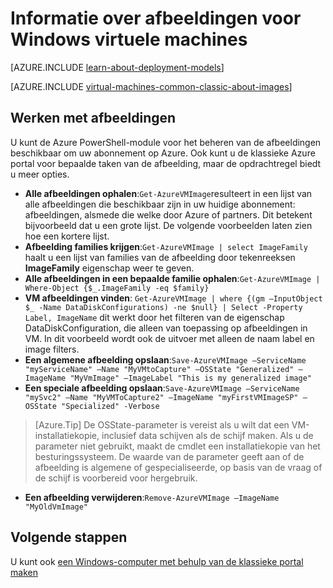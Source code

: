<properties
    pageTitle="Informatie over afbeeldingen voor Windows virtuele machines | Microsoft Azure"
    description="Meer informatie over de manier waarop afbeeldingen worden gebruikt met Windows virtuele machines in Azure."
    services="virtual-machines-windows"
    documentationCenter=""
    authors="cynthn"
    manager="timlt"
    editor="tysonn"
    tags="azure-service-management"/>

<tags
    ms.service="virtual-machines-windows"
    ms.workload="infrastructure-services"
    ms.tgt_pltfrm="vm-windows"
    ms.devlang="na"
    ms.topic="article"
    ms.date="07/21/2016"
    ms.author="cynthn"/>

# <a name="about-images-for-windows-virtual-machines"></a>Informatie over afbeeldingen voor Windows virtuele machines

[AZURE.INCLUDE [learn-about-deployment-models](../../includes/learn-about-deployment-models-classic-include.md)]

[AZURE.INCLUDE [virtual-machines-common-classic-about-images](../../includes/virtual-machines-common-classic-about-images.md)]



## <a name="working-with-images"></a>Werken met afbeeldingen

U kunt de Azure PowerShell-module voor het beheren van de afbeeldingen beschikbaar om uw abonnement op Azure. Ook kunt u de klassieke Azure portal voor bepaalde taken van de afbeelding, maar de opdrachtregel biedt u meer opties.


-   **Alle afbeeldingen ophalen**:`Get-AzureVMImage`resulteert in een lijst van alle afbeeldingen die beschikbaar zijn in uw huidige abonnement: afbeeldingen, alsmede die welke door Azure of partners. Dit betekent bijvoorbeeld dat u een grote lijst. De volgende voorbeelden laten zien hoe een kortere lijst.
-   **Afbeelding families krijgen**:`Get-AzureVMImage | select ImageFamily` haalt u een lijst van families van de afbeelding door tekenreeksen **ImageFamily** eigenschap weer te geven.
-   **Alle afbeeldingen in een bepaalde familie ophalen**:`Get-AzureVMImage | Where-Object {$_.ImageFamily -eq $family}`
-   **VM afbeeldingen vinden**: `Get-AzureVMImage | where {(gm –InputObject $_ -Name DataDiskConfigurations) -ne $null} | Select -Property Label, ImageName` dit werkt door het filteren van de eigenschap DataDiskConfiguration, die alleen van toepassing op afbeeldingen in VM. In dit voorbeeld wordt ook de uitvoer met alleen de naam label en image filters.
-   **Een algemene afbeelding opslaan**:`Save-AzureVMImage –ServiceName "myServiceName" –Name "MyVMtoCapture" –OSState "Generalized" –ImageName "MyVmImage" –ImageLabel "This is my generalized image"`
-   **Een speciale afbeelding opslaan**:`Save-AzureVMImage –ServiceName "mySvc2" –Name "MyVMToCapture2" –ImageName "myFirstVMImageSP" –OSState "Specialized" -Verbose`
>[Azure.Tip] De OSState-parameter is vereist als u wilt dat een VM-installatiekopie, inclusief data schijven als de schijf maken. Als u de parameter niet gebruikt, maakt de cmdlet een installatiekopie van het besturingssysteem. De waarde van de parameter geeft aan of de afbeelding is algemene of gespecialiseerde, op basis van de vraag of de schijf is voorbereid voor hergebruik.
-   **Een afbeelding verwijderen**:`Remove-AzureVMImage –ImageName "MyOldVmImage"`


## <a name="next-steps"></a>Volgende stappen

U kunt ook [een Windows-computer met behulp van de klassieke portal maken](virtual-machines-windows-classic-tutorial.md)

